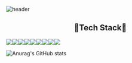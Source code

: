 <!--
**Greatisland/Greatisland** is a ✨ _special_ ✨ repository because its `README.md` (this file) appears on your GitHub profile.

Here are some ideas to get you started:

- 🔭 I’m currently working on ...
- 🌱 I’m currently learning ...
- 👯 I’m looking to collaborate on ...
- 🤔 I’m looking for help with ...
- 💬 Ask me about ...
- 📫 How to reach me: ...
- 😄 Pronouns: ...
- ⚡ Fun fact: ...
-->
![header](https://capsule-render.vercel.app/api?type=Slice&height=240&color=auto&text=For%20the%20BETTER%20CODE&fontColor=FFFFFF&fontAlign=70&fontAlignY=20&fontSize=45&desc=HyeonJin's%20Github&descAlign=80&descAlignY=35&rotate=17&stroke=FFFFFF&strokeWidth=1)

## <div align="center">🔭Tech Stack🔭</div>

<img src="https://img.shields.io/badge/HTML5-E34F26?style=flat-square&logo=html5&logoColor=white"/><img src="https://img.shields.io/badge/CSS3-1572B6?style=flat-square&logo=css3&logoColor=white"/><img src="https://img.shields.io/badge/JavaScript-F7DF1E?style=flat-square&logo=javascript&logoColor=black"/><img src="https://img.shields.io/badge/TypeScript-3178C6?style=flat-square&logo=typescript&logoColor=white"/><img src="https://img.shields.io/badge/React-61DAFB?style=flat-square&logo=react&logoColor=black"/><img src="https://img.shields.io/badge/Styled Components-DB7093?style=flat-square&logo=styled-components&logoColor=white"/><img src="https://img.shields.io/badge/Redux-764ABC?style=flat-square&logo=redux&logoColor=white"/><img src="https://img.shields.io/badge/Adobe XD-FF61F6?style=flat-square&logo=adobe xd&logoColor=white"/><img src="https://img.shields.io/badge/Figma-F24E1E?style=flat-square&logo=figma&logoColor=white"/>


![Anurag's GitHub stats](https://github-readme-stats.vercel.app/api?username=Greatisland&show_icons=true&theme=radical)
